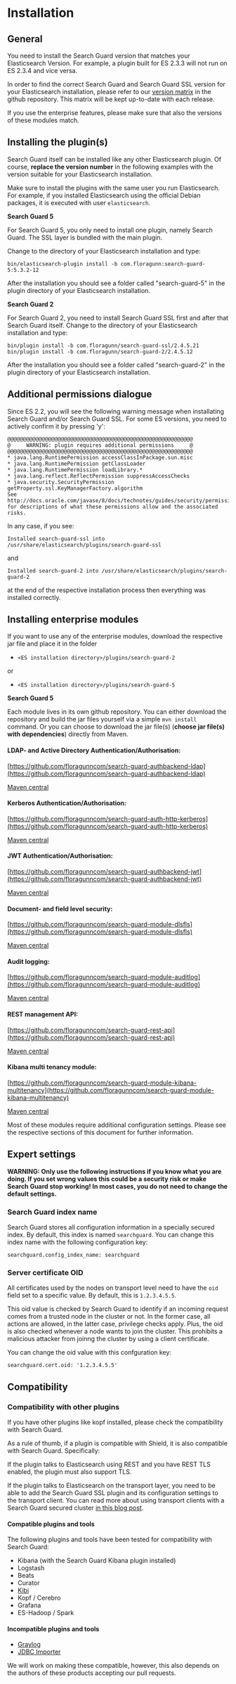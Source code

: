 <!---
Copryight 2016 floragunn GmbH
-->

# Installation

## General

You need to install the Search Guard version that matches your Elasticsearch Version. For example, a plugin built for ES 2.3.3 will not run on ES 2.3.4 and vice versa.

In order to find the correct Search Guard and Search Guard SSL version for your Elasticsearch installation, please refer to our [version matrix](https://github.com/floragunncom/search-guard/wiki) in the github repository. This matrix will be kept up-to-date with each release.

If you use the enterprise features, please make sure that also the versions of these modules match.

## Installing the plugin(s)

Search Guard itself can be installed like any other Elasticsearch plugin. Of course, **replace the version number** in the following examples with the version suitable for your Elasticsearch installation.

Make sure to install the plugins with the same user you run Elasticsearch. For example, if you installed Elasticsearch using the official Debian packages, it is executed with user `elasticsearch`.

**Search Guard 5**

For Search Guard 5, you only need to install one plugin, namely Search Guard. The SSL layer is bundled with the main plugin.

Change to the directory of your Elasticsearch installation and type:

```
bin/elasticsearch-plugin install -b com.floragunn:search-guard-5:5.3.2-12
```

After the installation you should see a folder called "search-guard-5" in the plugin directory of your Elasticsearch installation.

**Search Guard 2**

For Search Guard 2, you need to install Search Guard SSL first and after that Search Guard itself. Change to the directory of your Elasticsearch installation and type:

```
bin/plugin install -b com.floragunn/search-guard-ssl/2.4.5.21
bin/plugin install -b com.floragunn/search-guard-2/2.4.5.12
```
After the installation you should see a folder called "search-guard-2" in the plugin directory of your Elasticsearch installation.


## Additional permissions dialogue


Since ES 2.2, you will see the following warning message when installating Search Guard and/or Search Guard SSL. For some ES versions, you need to actively confirm it by pressing 'y':

```
@@@@@@@@@@@@@@@@@@@@@@@@@@@@@@@@@@@@@@@@@@@@@@@@@@@@@@@@@@@
@     WARNING: plugin requires additional permissions     @
@@@@@@@@@@@@@@@@@@@@@@@@@@@@@@@@@@@@@@@@@@@@@@@@@@@@@@@@@@@
* java.lang.RuntimePermission accessClassInPackage.sun.misc
* java.lang.RuntimePermission getClassLoader
* java.lang.RuntimePermission loadLibrary.*
* java.lang.reflect.ReflectPermission suppressAccessChecks
* java.security.SecurityPermission getProperty.ssl.KeyManagerFactory.algorithm
See http://docs.oracle.com/javase/8/docs/technotes/guides/security/permissions.html
for descriptions of what these permissions allow and the associated risks.
```
In any case, if you see: 

```
Installed search-guard-ssl into /usr/share/elasticsearch/plugins/search-guard-ssl
```

and

```
Installed search-guard-2 into /usr/share/elasticsearch/plugins/search-guard-2
```

at the end of the respective installation process then everything was installed correctly.

## Installing enterprise modules

If you want to use any of the enterprise modules, download the respective jar file and place it in the folder 

* `<ES installation directory>/plugins/search-guard-2`

or

* `<ES installation directory>/plugins/search-guard-5`

**Search Guard 5**

Each module lives in its own github repository. You can either download the repository and build the jar files yourself via a simple ```mvn install``` command. Or you can choose to download the jar file(s) (**choose jar file(s) with dependencies**) directly from Maven.

#### LDAP- and Active Directory Authentication/Authorisation:
[https://github.com/floragunncom/search-guard-authbackend-ldap](https://github.com/floragunncom/search-guard-authbackend-ldap)

[Maven central](http://search.maven.org/#search%7Cgav%7C1%7Cg%3A%22com.floragunn%22%20AND%20a%3A%22dlic-search-guard-authbackend-ldap%22)

#### Kerberos Authentication/Authorisation:
 [https://github.com/floragunncom/search-guard-auth-http-kerberos](https://github.com/floragunncom/search-guard-auth-http-kerberos)

[Maven central](http://search.maven.org/#search%7Cgav%7C1%7Cg%3A%22com.floragunn%22%20AND%20a%3A%22dlic-search-guard-auth-http-kerberos%22)

#### JWT Authentication/Authorisation:
 [https://github.com/floragunncom/search-guard-authbackend-jwt](https://github.com/floragunncom/search-guard-authbackend-jwt)

[Maven central](http://search.maven.org/#search%7Cgav%7C1%7Cg%3A%22com.floragunn%22%20AND%20a%3A%22dlic-search-guard-auth-http-jwt%22)

#### Document- and field level security:
[https://github.com/floragunncom/search-guard-module-dlsfls](https://github.com/floragunncom/search-guard-module-dlsfls)

[Maven central](http://search.maven.org/#search%7Cgav%7C1%7Cg%3A%22com.floragunn%22%20AND%20a%3A%22dlic-search-guard-module-dlsfls%22)

#### Audit logging:
 [https://github.com/floragunncom/search-guard-module-auditlog](https://github.com/floragunncom/search-guard-module-auditlog)

[Maven central](http://search.maven.org/#search%7Cgav%7C1%7Cg%3A%22com.floragunn%22%20AND%20a%3A%22dlic-search-guard-module-auditlog%22)

#### REST management API:
[https://github.com/floragunncom/search-guard-rest-api](https://github.com/floragunncom/search-guard-rest-api)

[Maven central](http://search.maven.org/#search%7Cgav%7C1%7Cg%3A%22com.floragunn%22%20AND%20a%3A%22dlic-search-guard-rest-api%22)

#### Kibana multi tenancy module:
[https://github.com/floragunncom/search-guard-module-kibana-multitenancy](https://github.com/floragunncom/search-guard-module-kibana-multitenancy)

[Maven central](http://search.maven.org/#search%7Cga%7C1%7Ca%3A%22dlic-search-guard-module-kibana-multitenancy%22)

Most of these modules require additional configuration settings. Please see the respective sections of this document for further information.

## Expert settings

**WARNING: Only use the following instructions if you know what you are doing. If you set wrong values this could be a security risk or make Search Guard stop working! In most cases, you do not need to change the default settings.**

### Search Guard index name

Search Guard stores all configuration information in a specially secured index. By default, this index is named `searchguard`. You can change this index name with the following configuration key:

```
searchguard.config_index_name: searchguard
```

### Server certificate OID

All certificates used by the nodes on transport level need to have the `oid` field set to a specific value. By default, this is `1.2.3.4.5.5`.

This oid value is checked by Search Guard to identify if an incoming request comes from a trusted node in the cluster or not. In the former case, all actions are allowed, in the latter case, privilege checks apply. Plus, the oid is also checked whenever a node wants to join the cluster. This prohibits a malicious attacker from joinng the cluster by using a client certificate.

You can change the oid value with this confguration key:

```
searchguard.cert.oid: '1.2.3.4.5.5'
```

## Compatibility


### Compatibility with other plugins

If you have other plugins like kopf installed, please check the compatibility with Search Guard.

As a rule of thumb, if a plugin is compatible with Shield, it is also compatible with Search Guard. Specifically:

If the plugin talks to Elasticsearch using REST and you have REST TLS enabled, the plugin must also support TLS.

If the plugin talks to Elasticsearch on the transport layer, you need to be able to add the Search Guard SSL plugin and its configuration settings to the transport client. You can read more about using transport clients with a Search Guard secured cluster [in this blog post](https://floragunn.com/searchguard-elasicsearch-transport-clients/).

#### Compatible plugins and tools

The following plugins and tools have been tested for compatibility with Search Guard:

* Kibana (with the Search Guard Kibana plugin installed)
* Logstash
* Beats
* Curator
* [Kibi](https://siren.solutions/kibi/)
* Kopf / Cerebro
* Grafana
* ES-Hadoop / Spark

#### Incompatible plugins and tools

* [Graylog](https://www.graylog.org/)
* [JDBC Importer](https://github.com/jprante/elasticsearch-jdbc)

We will work on making these compatible, however, this also depends on the authors of these products accepting our pull requests.